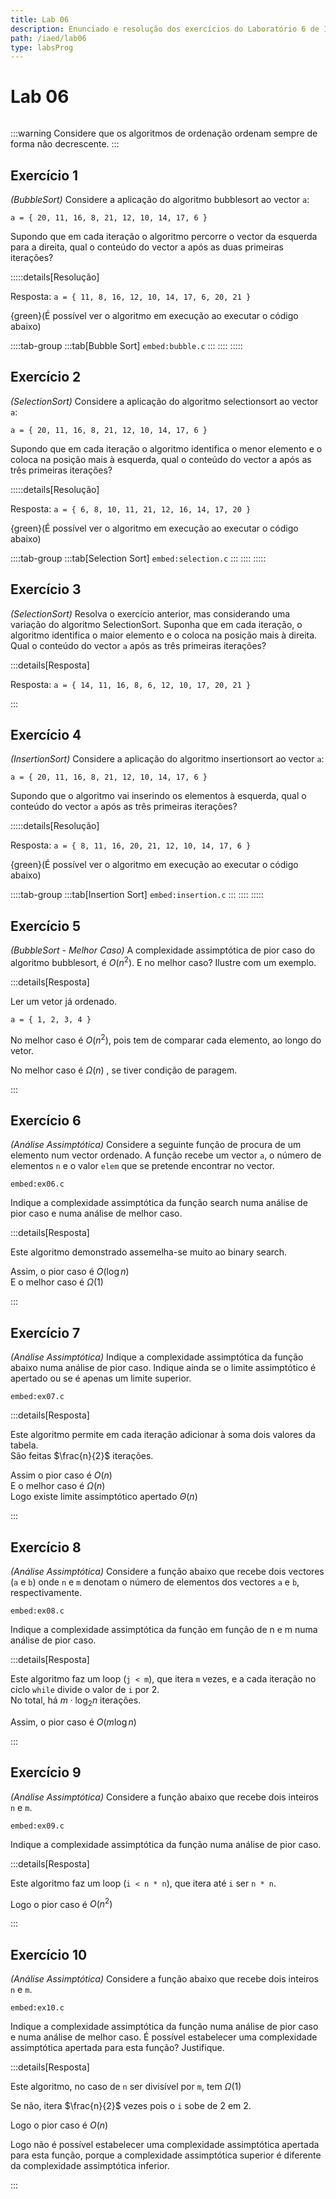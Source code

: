 ```yaml
---
title: Lab 06
description: Enunciado e resolução dos exercícios do Laboratório 6 de IAED
path: /iaed/lab06
type: labsProg
---
```


# Lab 06

```toc

```

:::warning
Considere que os algoritmos de ordenação ordenam sempre de forma não decrescente.
:::

## Exercício 1

_(BubbleSort)_ Considere a aplicação do algoritmo bubblesort ao vector `a`:

`a = { 20, 11, 16, 8, 21, 12, 10, 14, 17, 6 }`

Supondo que em cada iteração o algoritmo percorre o vector da esquerda para a direita, qual o conteúdo do vector a após as duas primeiras iterações?

:::::details[Resolução]

Resposta: `a = { 11, 8, 16, 12, 10, 14, 17, 6, 20, 21 }`

{green}(É possível ver o algoritmo em execução ao executar o código abaixo)

::::tab-group
:::tab[Bubble Sort]
`embed:bubble.c`
:::
::::
:::::

## Exercício 2

_(SelectionSort)_ Considere a aplicação do algoritmo selectionsort ao vector `a`:

`a = { 20, 11, 16, 8, 21, 12, 10, 14, 17, 6 }`

Supondo que em cada iteração o algoritmo identifica o menor elemento e o coloca na posição mais à esquerda, qual o conteúdo do vector a após as três primeiras iterações?

:::::details[Resolução]

Resposta: `a = { 6, 8, 10, 11, 21, 12, 16, 14, 17, 20 }`

{green}(É possível ver o algoritmo em execução ao executar o código abaixo)

::::tab-group
:::tab[Selection Sort]
`embed:selection.c`
:::
::::
:::::

## Exercício 3

_(SelectionSort)_ Resolva o exercício anterior, mas considerando uma variação do algoritmo SelectionSort. Suponha que em cada iteração, o algoritmo identifica o maior elemento e o coloca na posição mais à direita. Qual o conteúdo do vector `a` após as três primeiras iterações?

:::details[Resposta]

Resposta: `a = { 14, 11, 16, 8, 6, 12, 10, 17, 20, 21 }`

:::

## Exercício 4

_(InsertionSort)_ Considere a aplicação do algoritmo insertionsort ao vector `a`:

`a = { 20, 11, 16, 8, 21, 12, 10, 14, 17, 6 }`

Supondo que o algoritmo vai inserindo os elementos à esquerda, qual o conteúdo do vector `a` após as três primeiras iterações?

:::::details[Resolução]

Resposta: `a = { 8, 11, 16, 20, 21, 12, 10, 14, 17, 6 }`

{green}(É possível ver o algoritmo em execução ao executar o código abaixo)

::::tab-group
:::tab[Insertion Sort]
`embed:insertion.c`
:::
::::
:::::

## Exercício 5

_(BubbleSort - Melhor Caso)_ A complexidade assimptótica de pior caso do algoritmo bubblesort, é $O(n^2)$.
E no melhor caso? Ilustre com um exemplo.

:::details[Resposta]

Ler um vetor já ordenado.

`a = { 1, 2, 3, 4 }`

No melhor caso é $O(n^2)$, pois tem de comparar cada elemento, ao longo do vetor.

No melhor caso é $\Omega(n)$ , se tiver condição de paragem.

:::

## Exercício 6

_(Análise Assimptótica)_ Considere a seguinte função de procura de um elemento num vector ordenado.
A função recebe um vector `a`, o número de elementos `n` e o valor `elem` que se pretende encontrar no vector.

`embed:ex06.c`

Indique a complexidade assimptótica da função search numa análise de pior caso e numa análise de melhor caso.

:::details[Resposta]

Este algoritmo demonstrado assemelha-se muito ao binary search.

Assim, o pior caso é $O(\log n)$  
E o melhor caso é $\Omega(1)$

:::

## Exercício 7

_(Análise Assimptótica)_ Indique a complexidade assimptótica da função abaixo numa análise de pior caso.
Indique ainda se o limite assimptótico é apertado ou se é apenas um limite superior.

`embed:ex07.c`

:::details[Resposta]

Este algoritmo permite em cada iteração adicionar à soma dois valores da tabela.  
São feitas $\frac{n}{2}$ iterações.

Assim o pior caso é $O(n)$  
E o melhor caso é $\Omega(n)$  
Logo existe limite assimptótico apertado $\Theta(n)$

:::

## Exercício 8

_(Análise Assimptótica)_ Considere a função abaixo que recebe dois vectores (`a` e `b`)
onde `n` e `m` denotam o número de elementos dos vectores `a` e `b`, respectivamente.

`embed:ex08.c`

Indique a complexidade assimptótica da função em função de n e m numa análise de pior caso.

:::details[Resposta]

Este algoritmo faz um loop (`j < m`), que itera `m` vezes, e a cada iteração no ciclo `while` divide o
valor de `i` por 2.  
No total, há $m\cdot \log_2 n$ iterações.

Assim, o pior caso é $O(m \log n)$

:::

## Exercício 9

_(Análise Assimptótica)_ Considere a função abaixo que recebe dois inteiros `n` e `m`.

`embed:ex09.c`

Indique a complexidade assimptótica da função numa análise de pior caso.

:::details[Resposta]

Este algoritmo faz um loop (`i < n * n`), que itera até `i` ser `n * n`.

Logo o pior caso é $O(n^2)$

:::

## Exercício 10

_(Análise Assimptótica)_ Considere a função abaixo que recebe dois inteiros `n` e `m`.

`embed:ex10.c`

Indique a complexidade assimptótica da função numa análise de pior caso e numa análise de melhor caso.
É possível estabelecer uma complexidade assimptótica apertada para esta função? Justifique.

:::details[Resposta]

Este algoritmo, no caso de `n` ser divisível por `m`, tem $\Omega(1)$

Se não, itera $\frac{n}{2}$ vezes pois o `i` sobe de 2 em 2.

Logo o pior caso é $O(n)$

Logo não é possível estabelecer uma complexidade assimptótica apertada para esta função,
porque a complexidade assimptótica superior é diferente da complexidade assimptótica inferior.

:::
